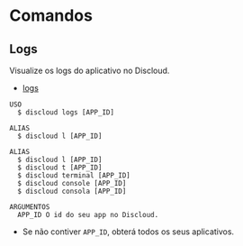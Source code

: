# Comandos

## Logs

Visualize os logs do aplicativo no Discloud.

- [logs](#logs)

```sh-session
USO
  $ discloud logs [APP_ID]

ALIAS
  $ discloud l [APP_ID]

ALIAS
  $ discloud l [APP_ID]
  $ discloud t [APP_ID]
  $ discloud terminal [APP_ID]
  $ discloud console [APP_ID]
  $ discloud consola [APP_ID]

ARGUMENTOS
  APP_ID O id do seu app no ​​Discloud.
```

- Se não contiver `APP_ID`, obterá todos os seus aplicativos.
